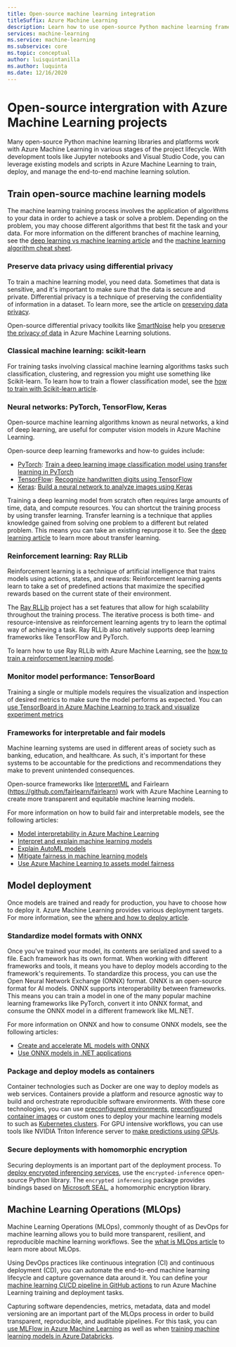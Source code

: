 ```yaml
---
title: Open-source machine learning integration
titleSuffix: Azure Machine Learning
description: Learn how to use open-source Python machine learning frameworks to train, deploy and manage end-to-end machine learning solutions in Azure Machine Learning.
services: machine-learning
ms.service: machine-learning
ms.subservice: core
ms.topic: conceptual
author: luisquintanilla
ms.author: luquinta
ms.date: 12/16/2020
---
```


# Open-source intergration with Azure Machine Learning projects

Many open-source Python machine learning libraries and platforms work with Azure Machine Learning in various stages of the project lifecycle. With development tools like Jupyter notebooks and Visual Studio Code, you can leverage existing models and scripts in Azure Machine Learning to train, deploy, and manage the end-to-end machine learning solution.

## Train open-source machine learning models

The machine learning training process involves the application of algorithms to your data in order to achieve a task or solve a problem. Depending on the problem, you may choose different algorithms that best fit the task and your data. For more information on the different branches of machine learning, see the [deep learning vs machine learning article](./concept-deep-learning-vs-machine-learning.md) and the [machine learning algorithm cheat sheet](algorithm-cheat-sheet.md).

### Preserve data privacy using differential privacy

To train a machine learning model, you need data. Sometimes that data is sensitive, and it's important to make sure that the data is secure and private. Differential privacy is a technique of preserving the confidentiality of information in a dataset. To learn more, see the article on [preserving data privacy](concept-differential-privacy.md). 

Open-source differential privacy toolkits like [SmartNoise](https://github.com/opendifferentialprivacy/smartnoise-core-python) help you [preserve the privacy of data](how-to-differential-privacy.md) in Azure Machine Learning solutions.

### Classical machine learning: scikit-learn

For training tasks involving classical machine learning algorithms tasks such classification, clustering, and regression you might use something like Scikit-learn. To learn how to train a flower classification model, see the [how to train with Scikit-learn article](how-to-train-scikit-learn.md).

### Neural networks: PyTorch, TensorFlow, Keras

Open-source machine learning algorithms known as neural networks, a kind of deep learning, are useful for computer vision models in Azure Machine Learning. 

Open-source deep learning frameworks and how-to guides include:
 *  [PyTorch](https://github.com/pytorch/pytorch): [Train a deep learning image classification model using transfer learning in PyTorch](how-to-train-pytorch.md) 
 *  [TensorFlow](https://github.com/tensorflow/tensorflow): [Recognize handwritten digits using TensorFlow](how-to-train-tensorflow.md)
 *  [Keras](https://github.com/keras-team/keras): [Build a neural network to analyze images using Keras](how-to-train-keras.md)

Training a deep learning model from scratch often requires large amounts of time, data, and compute resources. You can shortcut the training process by using transfer learning. Transfer learning is a technique that applies knowledge gained from solving one problem to a different but related problem. This means you can take an existing repurpose it to. See the [deep learning article](concept-deep-learning-vs-machine-learning.md#transfer-learning) to learn more about transfer learning.

### Reinforcement learning: Ray RLLib

Reinforcement learning is a technique of artificial intelligence that trains models using actions, states, and rewards: Reinforcement learning agents learn to take a set of predefined actions that maximize the specified rewards based on the current state of their environment. 

The [Ray RLLib](https://github.com/ray-project/ray) project has a set features that allow for high scalability throughout the training process. The iterative process is both time- and resource-intensive as reinforcement learning agents try to learn the optimal way of achieving a task.  Ray RLLib also natively supports deep learning frameworks like TensorFlow and PyTorch.  

To learn how to use Ray RLLib with Azure Machine Learning, see the [how to train a reinforcement learning model](how-to-use-reinforcement-learning.md).

### Monitor model performance: TensorBoard

Training a single or multiple models requires the visualization and inspection of desired metrics to make sure the model performs as expected. You can [use TensorBoard in Azure Machine Learning to track and visualize experiment metrics](./how-to-monitor-tensorboard.md)

### Frameworks for interpretable and fair models

Machine learning systems are used in different areas of society such as banking, education, and healthcare. As such, it's important for these systems to be accountable for the predictions and recommendations they make to prevent unintended consequences.

Open-source frameworks like [InterpretML](https://github.com/interpretml/interpret/) and Fairlearn (https://github.com/fairlearn/fairlearn) work with Azure Machine Learning to create more transparent and equitable machine learning models.

For more information on how to build fair and interpretable models, see the following articles:

- [Model interpretability in Azure Machine Learning](how-to-machine-learning-interpretability.md)
- [Interpret and explain machine learning models](how-to-machine-learning-interpretability-aml.md)
- [Explain AutoML models](how-to-machine-learning-interpretability-automl.md)
- [Mitigate fairness in machine learning models](concept-fairness-ml.md)
- [Use Azure Machine Learning to assets model fairness](how-to-machine-learning-fairness-aml.md)

## Model deployment

Once models are trained and ready for production, you have to choose how to deploy it. Azure Machine Learning provides various deployment targets. For more information, see the [where and how to deploy article](./how-to-deploy-and-where.md).

### Standardize model formats with ONNX

Once you've trained your model, its contents are serialized and saved to a file. Each framework has its own format. When working with different frameworks and tools, it means you have to deploy models according to the framework's requirements. To standardize this process, you can use the Open Neural Network Exchange (ONNX) format. ONNX is an open-source format for AI models. ONNX supports interoperability between frameworks. This means you can train a model in one of the many popular machine learning frameworks like PyTorch, convert it into ONNX format, and consume the ONNX model in a different framework like ML.NET. 

For more information on ONNX and how to consume ONNX models, see the following articles:

- [Create and accelerate ML models with ONNX](concept-onnx.md)
- [Use ONNX models in .NET applications](how-to-use-automl-onnx-model-dotnet.md)

### Package and deploy models as containers

Container technologies such as Docker are one way to deploy models as web services. Containers provide a platform and resource agnostic way to build and orchestrate reproducible software environments. With these core technologies, you can use [preconfigured environments](./how-to-use-environments.md), [preconfigured container images](./how-to-deploy-custom-docker-image.md) or custom ones to deploy your machine learning models to such as [Kubernetes clusters](./how-to-deploy-azure-kubernetes-service.md?tabs=python). For GPU intensive workflows, you can use tools like NVIDIA Triton Inference server to [make predictions using GPUs](how-to-deploy-with-triton.md?tabs=python).

### Secure deployments with homomorphic encryption

Securing deployments is an important part of the deployment process. To [deploy encrypted inferencing services](how-to-homomorphic-encryption-seal.md), use the `encrypted-inference` open-source Python library. The `encrypted inferencing` package provides bindings based on [Microsoft SEAL](https://github.com/Microsoft/SEAL), a homomorphic encryption library.

## Machine Learning Operations (MLOps)

Machine Learning Operations (MLOps), commonly thought of as DevOps for machine learning allows you to build more transparent, resilient, and reproducible machine learning workflows. See the [what is MLOps article](./concept-model-management-and-deployment.md) to learn more about MLOps. 

Using DevOps practices like continuous integration (CI) and continuous deployment (CD), you can automate the end-to-end machine learning lifecycle and capture governance data around it. You can define your [machine learning CI/CD pipeline in GitHub actions](./how-to-github-actions-machine-learning.md) to run Azure Machine Learning training and deployment tasks. 

Capturing software dependencies, metrics, metadata, data and model versioning are an important part of the MLOps process in order to build transparent, reproducible, and auditable pipelines. For this task, you can [use MLFlow in Azure Machine Learning](how-to-use-mlflow.md) as well as when [training machine learning models in Azure Databricks](./how-to-use-mlflow-azure-databricks.md).
